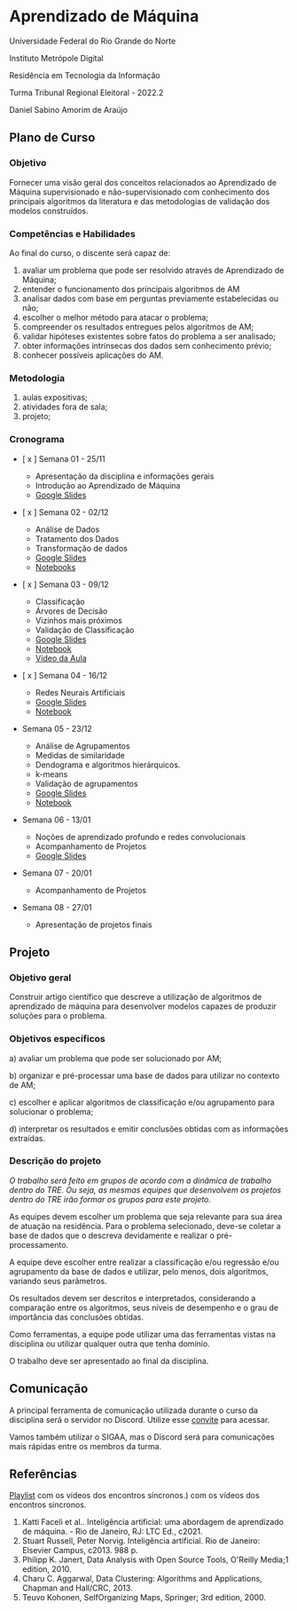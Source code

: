 
# Aprendizado de Máquina

Universidade Federal do Rio Grande do Norte

Instituto Metrópole Digital

Residência em Tecnologia da Informação

Turma Tribunal Regional Eleitoral - 2022.2

Daniel Sabino Amorim de Araújo

## Plano de Curso

### Objetivo

Fornecer uma visão geral dos conceitos relacionados ao Aprendizado de Máquina supervisionado e não-supervisionado com conhecimento dos principais algoritmos da literatura e das metodologias de validação dos modelos construídos.

### Competências e Habilidades

Ao final do curso, o discente será capaz de:

1. avaliar um problema que pode ser resolvido através de Aprendizado de Máquina;
2. entender o funcionamento dos principais algoritmos de AM
3. analisar dados com base em perguntas previamente estabelecidas ou não;
4. escolher o melhor método para atacar o problema;
5. compreender os resultados entregues pelos algoritmos de AM;
6. validar hipóteses existentes sobre fatos do problema a ser analisado;
7. obter informações intrínsecas dos dados sem conhecimento prévio;
8. conhecer possíveis aplicações do AM.

### Metodologia

1. aulas expositivas;
2. atividades fora de sala;
3. projeto;

### Cronograma

- [ x ] Semana 01 - 25/11
  - Apresentação da disciplina e informações gerais
  - Introdução ao Aprendizado de Máquina
  - [Google Slides](https://docs.google.com/presentation/d/16C1Z6DFqwPsrDZVtdyU32Cab6S6rhMCgkdVaLhhIo7I/edit?usp=sharing)

- [ x ] Semana 02 - 02/12
  - Análise de Dados
  - Tratamento dos Dados
  - Transformação de dados
  - [Google Slides](https://docs.google.com/presentation/d/1Gl_Z2UhhkaAAdIL0T69-ECuosZasfZQH2Qrtj4SkW_I/edit?usp=sharing)
  - [Notebooks](./02_Analise_e_Visualizacao_de_dados/exemplos/)

- [ x ] Semana 03 - 09/12
  - Classificação
  - Árvores de Decisão
  - Vizinhos mais próximos
  - Validação de Classificação
  - [Google Slides](https://docs.google.com/presentation/d/1ZTzyNp8A41RirlANvjJXRCE4D-a7WV9R_oloRF-zLtk/edit?usp=sharing)
  - [Notebook](./03_AM_Supervisionado_Parte_I/exemplos/IMD0188_am_c03_01_distancias_e_knn.ipynb)
  - [Vídeo da Aula](https://drive.google.com/file/d/1ImtJGo8py7Lt16S4HoGrK8w5JNp007Qi/view?usp=sharing)

- [ x ] Semana 04 - 16/12
  - Redes Neurais Artificiais
  - [Google Slides](https://docs.google.com/presentation/d/1ZTzyNp8A41RirlANvjJXRCE4D-a7WV9R_oloRF-zLtk/edit?usp=sharing)
  - [Notebook](./04_AM_Supervisionado_Parte_II/exemplos/imd0188_am_c04_01_mlp.ipynb)

- Semana 05 - 23/12
  - Análise de Agrupamentos
  - Medidas de similaridade
  - Dendograma e algoritmos hierárquicos.
  - k-means
  - Validação de agrupamentos
  - [Google Slides](https://docs.google.com/presentation/d/1QqHKOXK1eXnBgLjsvKgya0XK1Kde3McGFB80aOj9-4U/edit?usp=sharing)
  - [Notebook](./05_AM_Nao_supervisionado/exemplos/imd0188_am_c05_01.ipynb)
  

- Semana 06 - 13/01
  - Noções de aprendizado profundo e redes convolucionais
  - Acompanhamento de Projetos
  - [Google Slides]()

- Semana 07 - 20/01
  - Acompanhamento de Projetos

- Semana 08 - 27/01
  - Apresentação de projetos finais

## Projeto
### Objetivo geral

Construir artigo científico que descreve a utilização de algoritmos de aprendizado de máquina para desenvolver modelos capazes de produzir soluções para o problema.

### Objetivos específicos

a) avaliar um problema que pode ser solucionado por AM;

b) organizar e pré-processar uma base de dados para utilizar no contexto de AM;

c) escolher e aplicar algoritmos de classificação e/ou agrupamento para solucionar o problema;

d) interpretar os resultados e emitir conclusões obtidas com as informações extraídas.

### Descrição do projeto

_O trabalho será feito em grupos de acordo com a dinâmica de trabalho dentro do TRE. Ou seja, as mesmas equipes que desenvolvem os projetos dentro do TRE irão formar os grupos para este projeto._

As equipes devem escolher um problema que seja relevante para sua área de atuação na residência. Para o problema selecionado, deve-se coletar a base de dados que o descreva devidamente e realizar o pré-processamento.

A equipe deve escolher entre realizar a classificação e/ou regressão e/ou agrupamento da base de dados e utilizar, pelo menos, dois algoritmos, variando seus parâmetros.

Os resultados devem ser descritos e interpretados, considerando a comparação entre os algoritmos, seus níveis de desempenho e o grau de importância das conclusões obtidas.

Como ferramentas, a equipe pode utilizar uma das ferramentas vistas na disciplina ou utilizar qualquer outra que tenha domínio.

O trabalho deve ser apresentado ao final da disciplina.

## Comunicação

A principal ferramenta de comunicação utilizada durante o curso da disciplina será o servidor no Discord. Utilize esse [convite](https://discord.gg/hXEQWypr) para acessar.

Vamos também utilizar o SIGAA, mas o Discord será para comunicações mais rápidas entre os membros da turma.
## Referências

[Playlist]() com os vídeos dos encontros síncronos.) com os vídeos dos encontros síncronos.

1. Katti Faceli et al.. Inteligência artificial: uma abordagem de aprendizado de máquina. - Rio de Janeiro, RJ: LTC Ed., c2021.
2. Stuart Russell, Peter Norvig. Inteligência artificial. Rio de Janeiro: Elsevier Campus, c2013. 988 p.
3. Philipp K. Janert, Data Analysis with Open Source Tools, O'Reilly Media;1 edition, 2010.
4. Charu C. Aggarwal, Data Clustering: Algorithms and Applications, Chapman and Hall/CRC, 2013.
5. Teuvo Kohonen, SelfOrganizing Maps, Springer; 3rd edition, 2000.
